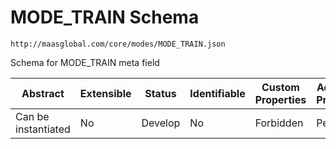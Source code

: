 # MODE_TRAIN Schema

```
http://maasglobal.com/core/modes/MODE_TRAIN.json
```

Schema for MODE_TRAIN meta field

| Abstract            | Extensible | Status  | Identifiable | Custom Properties | Additional Properties | Defined In                                    |
| ------------------- | ---------- | ------- | ------------ | ----------------- | --------------------- | --------------------------------------------- |
| Can be instantiated | No         | Develop | No           | Forbidden         | Permitted             | [core/modes/MODE_TRAIN.json](MODE_TRAIN.json) |
